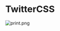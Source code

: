# TwitterCSS
![print.png](https://raw.githubusercontent.com/TheusDias/TwitterCSS/main/print/print.png)
